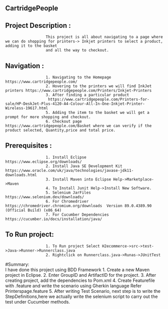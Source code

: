 ## CartridgePeople
## Project Description : 
                      This project is all about navigating to a page where we can do shopping for printers-> Inkjet printers to select a product, adding it to the basket
                      and all the way to checkout.
## Navigation :        
                      1. Navigating to the Homepage https://www.cartridgepeople.com/
                      2. Hovering to the printers we will find InkJet printers https://www.cartridgepeople.com/Printers/Inkjet-Printers
                      3. After finding a particular product 
                       https://www.cartridgepeople.com/Printers-for-sale/HP-DeskJet-Plus-4120-A4-Colour-All-In-One-Inkjet-Printer-Wireless-19617.html
                      5. Adding the item to the basket we will get a prompt for more shopping and checkout.
                      6. Checkout page https://www.cartridgepeople.com/Basket where we can verify if the product selected, Quantity,price and total price.

## Prerequisites :       
                      1. Install Eclipse https://www.eclipse.org/downloads/
                      2. Install Java SE Development Kit https://www.oracle.com/uk/java/technologies/javase-jdk11-downloads.html
                      3. Install Maven into Eclipse Help->Marketplace->Maven
                      4. To Install Junit Help->Install New Software.
                      5. Selenium JarFiles https://www.selenium.dev/downloads/
                      6. For Chromedriver https://chromedriver.chromium.org/downloads  Version 89.0.4389.90 (Official Build) (x86_64) 
                      7. For Cucumber Dependencies https://cucumber.io/docs/installation/java/
## To Run project:      
                      1. To Run project Select H2ecommerce->src->test->Java->Runner->Runnerclass.java
                      2. Rightclick on Runnerclass.java->Runas->JUnitTest
#Summary:            
                      I have done this project using BDD Framework 
                      1. Create a new Maven project in Eclipse.
                      2. Enter GroupID and ArtifactID for the project.
                      3. After creating project, add the dependencies to Pom.xml
                      4. Create Featurefile with .feature and write the scenario using Gherkin language 
                             Refer  Printerspage.feature
                      5. After writing Test Scenario, next step is to write the StepDefinitions,here we actually write the selenium script to carry out the test under Cucumber                              methods.
                      
 
